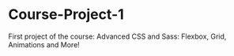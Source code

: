 # Course-Project-1
First project of the course: Advanced CSS and Sass: Flexbox, Grid, Animations and More!
